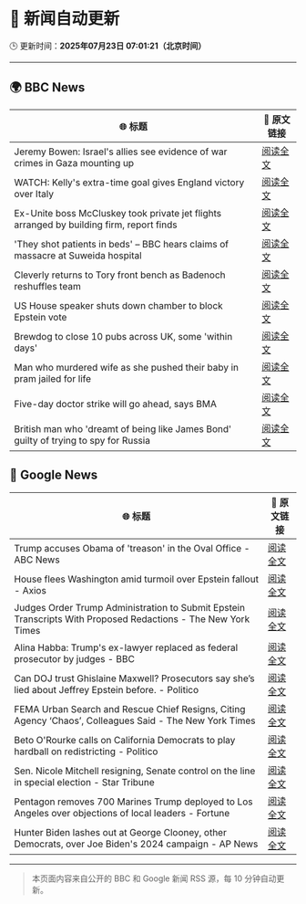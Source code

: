 # 🧠 新闻自动更新

🕒 更新时间：**2025年07月23日 07:01:21（北京时间）**

---

## 🌍 BBC News

| 🌐 标题 | 🔗 原文链接 |
|--------|-------------|
| Jeremy Bowen: Israel's allies see evidence of war crimes in Gaza mounting up | [阅读全文](https://www.bbc.com/news/articles/cp863mln0pmo) |
| WATCH: Kelly's extra-time goal gives England victory over Italy | [阅读全文](https://www.bbc.com/sport/football/videos/ckg372489wyo) |
| Ex-Unite boss McCluskey took private jet flights arranged by building firm, report finds | [阅读全文](https://www.bbc.com/news/articles/cp3kgg55410o) |
| 'They shot patients in beds' – BBC hears claims of massacre at Suweida hospital | [阅读全文](https://www.bbc.com/news/articles/cly84jn000do) |
| Cleverly returns to Tory front bench as Badenoch reshuffles team | [阅读全文](https://www.bbc.com/news/articles/c24v0j73e75o) |
| US House speaker shuts down chamber to block Epstein vote | [阅读全文](https://www.bbc.com/news/articles/cgjg9j0l7j9o) |
| Brewdog to close 10 pubs across UK,  some 'within days' | [阅读全文](https://www.bbc.com/news/articles/cgmw0mmxpjlo) |
| Man who murdered wife as she pushed their baby in pram jailed for life | [阅读全文](https://www.bbc.com/news/articles/cq6mn3r20p7o) |
| Five-day doctor strike will go ahead, says BMA | [阅读全文](https://www.bbc.com/news/articles/c86gz61151zo) |
| British man who 'dreamt of being like James Bond' guilty of trying to spy for Russia | [阅读全文](https://www.bbc.com/news/articles/clyn0ygwd7jo) |

## 📰 Google News

| 🌐 标题 | 🔗 原文链接 |
|--------|-------------|
| Trump accuses Obama of 'treason' in the Oval Office - ABC News | [阅读全文](https://news.google.com/rss/articles/CBMilAFBVV95cUxPQnRBa0VyeHh1UGI4ckd5TklkeGlNM3BPNW1kSldRVHJXMUl2Vmd5aEJSTTBGanA1c1owdlFidmNlU0ZoYURsUTJFdkh2bkVyQVVCWENEc0VvS3Z4WEFac2laZE9ualVMbS1UM2JESkpyZnNWUUlvOWFfY0J4QmJPNUQxSUl2U1YxUXNydldLSmZ5bVFE0gGaAUFVX3lxTE1nT0dROEozcXVlVWU0R3dWR2J4czdJSV9TMU5UU2VtR1lkX2pOLWRReXQzZWVKUmhELTgwem9xRllWVmNzMzBaOHBkbG1mZXI4TV80cGhnLWo1Rnc3M3QwUnUwMVl5NENVRFFfMHRYNEVUMlBTX2N6RDdEdkxnQWphcEFJRlJCLURocE05bmNnV2w3YmpWZHhNeEE?oc=5) |
| House flees Washington amid turmoil over Epstein fallout - Axios | [阅读全文](https://news.google.com/rss/articles/CBMigAFBVV95cUxPdWYySnNwdnR6YzVmOE54eDhpWlN4SU9nZlBoNEtiaXUxQVJXUXN5R2VEWEpQM3l1SXJ3VndZX2tYMlA0Z3RBVnByaTZMQURhZWF3Y2NnZFMzUnk4Tm5YTXFNRTc1a1BScVRFYWF4MEhQMXMyX2VnZzlQeFBPaWtRWQ?oc=5) |
| Judges Order Trump Administration to Submit Epstein Transcripts With Proposed Redactions - The New York Times | [阅读全文](https://news.google.com/rss/articles/CBMijwFBVV95cUxPcGZTVVVFdHMyT2ZzMXR4NDMzaEFtMXZUb2djUWlTREFsUW5va0JFT3hBZF9qTzBadlZfbjA0YzloWUR3SE5nSzF5X1J0eTVPTkE3UEJPeDh2d215RllCMlh3Vjd4V1EtNTFobHVyWGJwNXFzNVRrdGR6eFdhaTFCSUNqWk5jSF9oMlBkMm9JWQ?oc=5) |
| Alina Habba: Trump's ex-lawyer replaced as federal prosecutor by judges - BBC | [阅读全文](https://news.google.com/rss/articles/CBMiWkFVX3lxTFA1MURfLV8xR2FSb3FOWEkyZi1uRFhuaTd6QXluaDNmOUEyRzF1SnpHNVcyQTlRa2dRdWs1NGNCcWNSLTJaWmpmMW5zZm9zUlRYNFhxbkROSE51Z9IBX0FVX3lxTE5kOGxNeWp2UlU1eWZac0QxRGhwZkxXSDY2cFNHSU9MNm5EUDFVLXI1Ujk0Q3FBVE54VzdXZ2lJNDNzWnAxd19LRUNIRm9MMXQ3U2dMZXJPbENVMkUySUdn?oc=5) |
| Can DOJ trust Ghislaine Maxwell? Prosecutors say she’s lied about Jeffrey Epstein before. - Politico | [阅读全文](https://news.google.com/rss/articles/CBMiiAFBVV95cUxOZEZpMHVYVjlvbXNuRXR3dW90Q1VsdlV2dklUUkZKNXNIaDNWa2NLcVFkNC02a3Vhamgzc05xWUluSWx4OXIxckQ0d1I2NF9LaGl1T2gySXJRR3ZVMXRoUUlWLXlhd3Y0aUJjdU9XVXJ0VFBFb09NSmh0UDA2ZUs0VjFBZ1pCNUlZ?oc=5) |
| FEMA Urban Search and Rescue Chief Resigns, Citing Agency ‘Chaos’, Colleagues Said - The New York Times | [阅读全文](https://news.google.com/rss/articles/CBMijwFBVV95cUxOSXdKc3JMNUxiUEdIWkZ1Q0VFenZGX0hpRTVVNmFxZWZvaDZIdGNmMUFSdElDVC14WmdCRno1SzNqcTRDNHc2YVU3QVNLY1FQdzVLcURCak9QaDdkRVdIUFU3WWYtT041SlBKblgxUjNuSkczT2tuWG50ZEMyVGYza3lVN1hjR2k3M3N4RGpFMA?oc=5) |
| Beto O'Rourke calls on California Democrats to play hardball on redistricting - Politico | [阅读全文](https://news.google.com/rss/articles/CBMikAFBVV95cUxNN2p0cUI2cFp5bmVHWnN2U3A3UnJwbFF5VnNna3lIOTRubzZvQTFJM0ltZmp1c2xvX0szYjgtTmpKVDFBNkJtRnBDTFR0TlhVcnNhNm9YenJYcENQZG11V3dscGlDNndUWE01Qm9kZjVORDN2MXM1UWlQOTZpQ3RSMnpKSmUwYWtaMlA1MkduRG0?oc=5) |
| Sen. Nicole Mitchell resigning, Senate control on the line in special election - Star Tribune | [阅读全文](https://news.google.com/rss/articles/CBMitAFBVV95cUxNeHBFb2tzbF83VU1fWnJ5SWcxaEVuYTlLV2RhZEJkZnE4UF91XzgzQkJ0NFZNYVhZMnRKYktxR1praXFITEdhbXhZUUxSaHhlaE91Y1ZqUk5majdoc3cwX2ItN3NCWkFENy16dVNxbVVNQ0lwd0dwMXk0bUE5R2dfRmdySm9lNEJpYkFtMGhaM1Z1aC1jRkphN0VHN292dE1jS0ZoQTdHWG1QcWliTTJHU0Y3ODQ?oc=5) |
| Pentagon removes 700 Marines Trump deployed to Los Angeles over objections of local leaders - Fortune | [阅读全文](https://news.google.com/rss/articles/CBMisgFBVV95cUxNNWdlQmd2NFk5dy15LXpzTlBOWW9iSXB3SHBEZVlISUlLc054eGIySXBjWXotVzNjRmsxVUZ1M3RtV1h0cTFMS0FvU0UxUVNaVWdEZWstZFlOR1kwME0ya0xEMWdaR2lGV0N1eXBBM0Roa0I1RDY3T0RNUlZfNnB6bExxajNWN19Pd0NLdnZEdExqLW1HZWYxNWt0Z1hxZjNTckhGaExYd1g3RlJPd3paOFh3?oc=5) |
| Hunter Biden lashes out at George Clooney, other Democrats, over Joe Biden's 2024 campaign - AP News | [阅读全文](https://news.google.com/rss/articles/CBMipgFBVV95cUxQOUJ2OFFvU19tRFk5alEtX0VwaUNUVlVFd2g4Q3BpU0dIMTl3ZnlKd1BJT3J2MnA4ZzVlWUc2VXdCbk81N0QxYkd6ZWVLSE40VTB5V3NHd2VCY1FicjNodFUwVHVDVkp3ZDFOeUlfR1YzcEVPNjBmZTFHdGlRaEdLZ1pXZk10Z3dwcWotcjBPNE04QkRVTEZEQXU2cGVTUXNEMFdETGVn?oc=5) |

---
> 本页面内容来自公开的 BBC 和 Google 新闻 RSS 源，每 10 分钟自动更新。